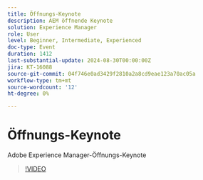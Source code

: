 ```yaml
---
title: Öffnungs-Keynote
description: AEM öffnende Keynote
solution: Experience Manager
role: User
level: Beginner, Intermediate, Experienced
doc-type: Event
duration: 1412
last-substantial-update: 2024-08-30T00:00:00Z
jira: KT-16088
source-git-commit: 04f746e0ad3429f2810a2a8cd9eae123a70ac05a
workflow-type: tm+mt
source-wordcount: '12'
ht-degree: 0%

---
```



# Öffnungs-Keynote

Adobe Experience Manager-Öffnungs-Keynote

>[!VIDEO](https://video.tv.adobe.com/v/3433161/?learn=on)
